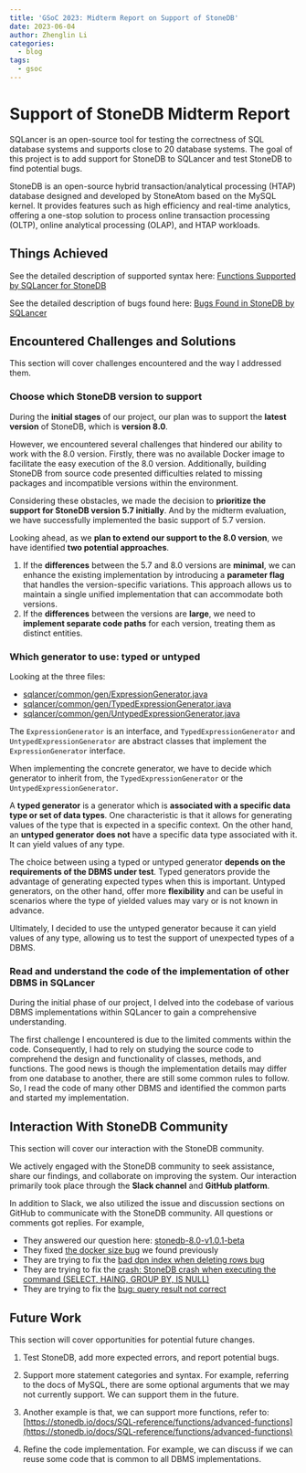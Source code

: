 ```yaml
---
title: 'GSoC 2023: Midterm Report on Support of StoneDB'
date: 2023-06-04
author: Zhenglin Li
categories:
  - blog
tags:
  - gsoc
---
```


# Support of StoneDB Midterm Report

SQLancer is an open-source tool for testing the correctness of SQL database systems and supports close to 20 database systems. The goal of this project is to add support for StoneDB to SQLancer and test StoneDB to find potential bugs.

StoneDB is an open-source hybrid transaction/analytical processing (HTAP) database designed and developed by StoneAtom based on the MySQL kernel. It provides features such as high efficiency and real-time analytics, offering a one-stop solution to process online transaction processing (OLTP), online analytical processing (OLAP), and HTAP workloads.

## Things Achieved

See the detailed description of supported syntax here: [Functions Supported by SQLancer for StoneDB](https://docs.google.com/document/d/12OpiDYs_Civor-saKZFmZPZd5ElVJAc9RDpDIwikh9Y/edit?usp=sharing)

See the detailed description of bugs found here: [Bugs Found in StoneDB by SQLancer](https://docs.google.com/document/d/1N-oUGVATV0l6tG87uOtPNmfLS7g_fuo7HIckFobD-Yo/edit?usp=sharing)

## Encountered Challenges and Solutions

This section will cover challenges encountered and the way I addressed them.

### Choose which StoneDB version to support

During the **initial stages** of our project, our plan was to support the **latest version** of StoneDB, which is **version 8.0**.

However, we encountered several challenges that hindered our ability to work with the 8.0 version. Firstly, there was no available Docker image to facilitate the easy execution of the 8.0 version. Additionally, building StoneDB from source code presented difficulties related to missing packages and incompatible versions within the environment.

Considering these obstacles, we made the decision to **prioritize the support for StoneDB version 5.7 initially**. And by the midterm evaluation, we have successfully implemented the basic support of 5.7 version.

Looking ahead, as we **plan to extend our support to the 8.0 version**, we have identified **two potential approaches**.

1. If the **differences** between the 5.7 and 8.0 versions are **minimal**, we can enhance the existing implementation by introducing a **parameter flag** that handles the version-specific variations. This approach allows us to maintain a single unified implementation that can accommodate both versions.
2. If the **differences** between the versions are **large**, we need to **implement separate code paths** for each version, treating them as distinct entities.

### Which generator to use: typed or untyped

Looking at the three files:

- [sqlancer/common/gen/ExpressionGenerator.java](https://github.com/sqlancer/sqlancer/blob/main/src/sqlancer/common/gen/ExpressionGenerator.java)
- [sqlancer/common/gen/TypedExpressionGenerator.java](https://github.com/sqlancer/sqlancer/blob/main/src/sqlancer/common/gen/TypedExpressionGenerator.java)
- [sqlancer/common/gen/UntypedExpressionGenerator.java](https://github.com/sqlancer/sqlancer/blob/main/src/sqlancer/common/gen/UntypedExpressionGenerator.java)

The `ExpressionGenerator` is an interface, and `TypedExpressionGenerator` and `UntypedExpressionGenerator` are abstract classes that implement the `ExpressionGenerator` interface.

When implementing the concrete generator, we have to decide which generator to inherit from, the `TypedExpressionGenerator` or the `UntypedExpressionGenerator`.

A **typed generator** is a generator which is **associated with a specific data type or set of data types**. One characteristic is that it allows for generating values of the type that is expected in a specific context. On the other hand, an **untyped generator** **does not** have a specific data type associated with it. It can yield values of any type.

The choice between using a typed or untyped generator **depends on the requirements of the DBMS under test**. Typed generators provide the advantage of generating expected types when this is important. Untyped generators, on the other hand, offer more **flexibility** and can be useful in scenarios where the type of yielded values may vary or is not known in advance.

Ultimately, I decided to use the untyped generator because it can yield values of any type, allowing us to test the support of unexpected types of a DBMS.

### Read and understand the code of the implementation of other DBMS in SQLancer

During the initial phase of our project, I delved into the codebase of various DBMS implementations within SQLancer to gain a comprehensive understanding.

The first challenge I encountered is due to the limited comments within the code. Consequently, I had to rely on studying the source code to comprehend the design and functionality of classes, methods, and functions. The good news is though the implementation details may differ from one database to another, there are still some common rules to follow. So, I read the code of many other DBMS and identified the common parts and started my implementation.

## Interaction With StoneDB Community

This section will cover our interaction with the StoneDB community.

We actively engaged with the StoneDB community to seek assistance, share our findings, and collaborate on improving the system. Our interaction primarily took place through the **Slack channel** and **GitHub platform**.

In addition to Slack, we also utilized the issue and discussion sections on GitHub to communicate with the StoneDB community. All questions or comments got replies. For example,

- They answered our question here: [stonedb-8.0-v1.0.1-beta](https://github.com/orgs/stoneatom/discussions/1849#discussioncomment-6138954)
- They fixed [the docker size bug](https://github.com/stoneatom/stonedb/issues/1923) we found previously
- They are trying to fix the [bad dpn index when deleting rows bug](https://github.com/stoneatom/stonedb/issues/1933)
- They are trying to fix the [crash: StoneDB crash when executing the command (SELECT, HAING, GROUP BY, IS NULL)](https://github.com/stoneatom/stonedb/issues/1941)
- They are trying to fix the [bug: query result not correct](https://github.com/stoneatom/stonedb/issues/1942)

## Future Work

This section will cover opportunities for potential future changes.

1. Test StoneDB, add more expected errors, and report potential bugs.

2. Support more statement categories and syntax. For example, referring to the docs of MySQL, there are some optional arguments that we may not currently support. We can support them in the future.

3. Another example is that, we can support more functions, refer to: [https://stonedb.io/docs/SQL-reference/functions/advanced-functions](https://stonedb.io/docs/SQL-reference/functions/advanced-functions)

4. Refine the code implementation. For example, we can discuss if we can reuse some code that is common to all DBMS implementations.
